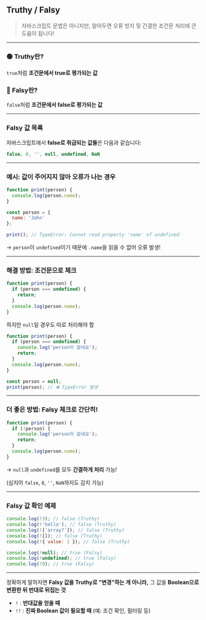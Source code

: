 ## Truthy / Falsy

> 자바스크립트 문법은 아니지만, 알아두면 오류 방지 및 간결한 조건문 처리에 큰 도움이 됩니다!
> 

---

### 🟢 Truthy란?

`true`처럼 **조건문에서 true로 평가되는 값**

### 🔴 Falsy란?

`false`처럼 **조건문에서 false로 평가되는 값**

---

### Falsy 값 목록

자바스크립트에서 **false로 취급되는 값들**은 다음과 같습니다:

```jsx
false, 0, '', null, undefined, NaN
```

---

### 예시: 값이 주어지지 않아 오류가 나는 경우

```jsx
function print(person) {
  console.log(person.name);
}

const person = {
  name: 'John'
};

print(); // TypeError: Cannot read property 'name' of undefined
```

→ `person`이 `undefined`이기 때문에 `.name`을 읽을 수 없어 오류 발생!

---

### 해결 방법: 조건문으로 체크

```jsx
function print(person) {
  if (person === undefined) {
    return;
  }
  console.log(person.name);
}
```

하지만 `null`일 경우도 따로 처리해야 함

```jsx
function print(person) {
  if (person === undefined) {
    console.log('person이 없네요');
    return;
  }
  console.log(person.name);
}

const person = null;
print(person); // ❌ TypeError 발생
```

---

### 더 좋은 방법: Falsy 체크로 간단히!

```jsx
function print(person) {
  if (!person) {
    console.log('person이 없네요');
    return;
  }
  console.log(person.name);
}

```

→ `null`과 `undefined`를 모두 **간결하게 처리** 가능!

(심지어 `false`, `0`, `''`, `NaN`까지도 감지 가능)

---

### Falsy 값 확인 예제

```jsx
console.log(!3); // false (Truthy)
console.log(!'hello'); // false (Truthy)
console.log(!['array?']); // false (Truthy)
console.log(![]); // false (Truthy)
console.log(!{ value: 1 }); // false (Truthy)

console.log(!null); // true (Falsy)
console.log(!undefined); // true (Falsy)
console.log(!0); // true (Falsy)
```

---

정확하게 말하자면 **Falsy 값을 Truthy로 "변경"하는 게 아니라,** 그 값을 **Boolean으로 변환한 뒤 반대로 뒤집는 것**

- `!` : **반대값을 얻을 때**
- `!!` : **진짜 Boolean 값이 필요할 때** (예: 조건 확인, 필터링 등)
